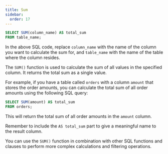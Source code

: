 ```yaml
---
title: Sum
sidebar:
  order: 17
---
```

```sql
SELECT SUM(column_name) AS total_sum
FROM table_name;
```
In the above SQL code, replace `column_name` with the name of the column you want to calculate the sum for, and `table_name` with the name of the table where the column resides.

The `SUM()` function is used to calculate the sum of all values in the specified column. It returns the total sum as a single value.

For example, if you have a table called `orders` with a column `amount` that stores the order amounts, you can calculate the total sum of all order amounts using the following SQL query:

```sql
SELECT SUM(amount) AS total_sum
FROM orders;
```

This will return the total sum of all order amounts in the `amount` column.

Remember to include the `AS total_sum` part to give a meaningful name to the result column.

You can use the `SUM()` function in combination with other SQL functions and clauses to perform more complex calculations and filtering operations.
